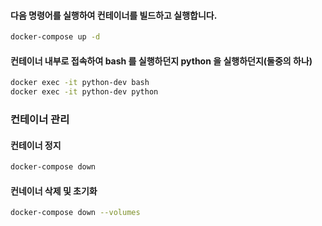 
#### 다음 명령어를 실행하여 컨테이너를 빌드하고 실행합니다.

```sh
docker-compose up -d
```

#### 컨테이너 내부로 접속하여 bash 를 실행하던지 python 을 실행하던지(둘중의 하나)
```sh
docker exec -it python-dev bash
docker exec -it python-dev python
```

### 컨테이너 관리

#### 컨테이너 정지
```sh
docker-compose down
```

#### 컨네이너 삭제 및 초기화
```sh
docker-compose down --volumes
```


